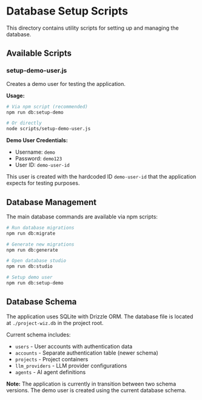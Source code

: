 # Database Setup Scripts

This directory contains utility scripts for setting up and managing the database.

## Available Scripts

### setup-demo-user.js

Creates a demo user for testing the application.

**Usage:**

```bash
# Via npm script (recommended)
npm run db:setup-demo

# Or directly
node scripts/setup-demo-user.js
```

**Demo User Credentials:**

- Username: `demo`
- Password: `demo123`
- User ID: `demo-user-id`

This user is created with the hardcoded ID `demo-user-id` that the application expects for testing purposes.

## Database Management

The main database commands are available via npm scripts:

```bash
# Run database migrations
npm run db:migrate

# Generate new migrations
npm run db:generate

# Open database studio
npm run db:studio

# Setup demo user
npm run db:setup-demo
```

## Database Schema

The application uses SQLite with Drizzle ORM. The database file is located at `./project-wiz.db` in the project root.

Current schema includes:

- `users` - User accounts with authentication data
- `accounts` - Separate authentication table (newer schema)
- `projects` - Project containers
- `llm_providers` - LLM provider configurations
- `agents` - AI agent definitions

**Note:** The application is currently in transition between two schema versions. The demo user is created using the current database schema.
